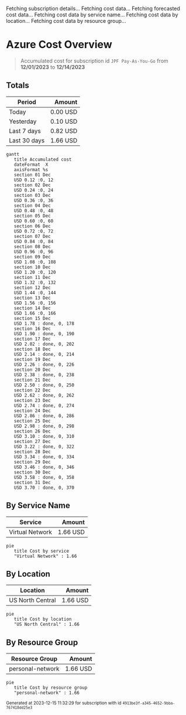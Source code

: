Fetching subscription details...
Fetching cost data...
Fetching forecasted cost data...
Fetching cost data by service name...
Fetching cost data by location...
Fetching cost data by resource group...
# Azure Cost Overview

> Accumulated cost for subscription id `JPF Pay-As-You-Go` from **12/01/2023** to **12/14/2023**

## Totals

|Period|Amount|
|---|---:|
|Today|0.00 USD|
|Yesterday|0.10 USD|
|Last 7 days|0.82 USD|
|Last 30 days|1.66 USD|

```mermaid
gantt
   title Accumulated cost
   dateFormat  X
   axisFormat %s
   section 01 Dec
   USD 0.12 :0, 12
   section 02 Dec
   USD 0.24 :0, 24
   section 03 Dec
   USD 0.36 :0, 36
   section 04 Dec
   USD 0.48 :0, 48
   section 05 Dec
   USD 0.60 :0, 60
   section 06 Dec
   USD 0.72 :0, 72
   section 07 Dec
   USD 0.84 :0, 84
   section 08 Dec
   USD 0.96 :0, 96
   section 09 Dec
   USD 1.08 :0, 108
   section 10 Dec
   USD 1.20 :0, 120
   section 11 Dec
   USD 1.32 :0, 132
   section 12 Dec
   USD 1.44 :0, 144
   section 13 Dec
   USD 1.56 :0, 156
   section 14 Dec
   USD 1.66 :0, 166
   section 15 Dec
   USD 1.78 : done, 0, 178
   section 16 Dec
   USD 1.90 : done, 0, 190
   section 17 Dec
   USD 2.02 : done, 0, 202
   section 18 Dec
   USD 2.14 : done, 0, 214
   section 19 Dec
   USD 2.26 : done, 0, 226
   section 20 Dec
   USD 2.38 : done, 0, 238
   section 21 Dec
   USD 2.50 : done, 0, 250
   section 22 Dec
   USD 2.62 : done, 0, 262
   section 23 Dec
   USD 2.74 : done, 0, 274
   section 24 Dec
   USD 2.86 : done, 0, 286
   section 25 Dec
   USD 2.98 : done, 0, 298
   section 26 Dec
   USD 3.10 : done, 0, 310
   section 27 Dec
   USD 3.22 : done, 0, 322
   section 28 Dec
   USD 3.34 : done, 0, 334
   section 29 Dec
   USD 3.46 : done, 0, 346
   section 30 Dec
   USD 3.58 : done, 0, 358
   section 31 Dec
   USD 3.70 : done, 0, 370
```

## By Service Name

|Service|Amount|
|---|---:|
|Virtual Network|1.66 USD|

```mermaid
pie
   title Cost by service
   "Virtual Network" : 1.66
```

## By Location

|Location|Amount|
|---|---:|
|US North Central|1.66 USD|

```mermaid
pie
   title Cost by location
   "US North Central" : 1.66
```

## By Resource Group

|Resource Group|Amount|
|---|---:|
|personal-network|1.66 USD|

```mermaid
pie
   title Cost by resource group
   "personal-network" : 1.66
```

<sup>Generated at 2023-12-15 11:32:29 for subscription with id `4913be3f-a345-4652-9bba-767418dd25e3`</sup>

